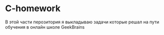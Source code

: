# C-homework

В этой части перозитория я выкладываю задачи которые решал на пути обучения в онлайн школе GeekBrains
